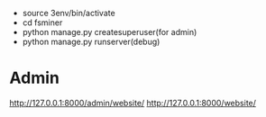 - source 3env/bin/activate
- cd fsminer
- python manage.py createsuperuser(for admin)
- python manage.py runserver(debug)

# Admin
http://127.0.0.1:8000/admin/website/
http://127.0.0.1:8000/website/

